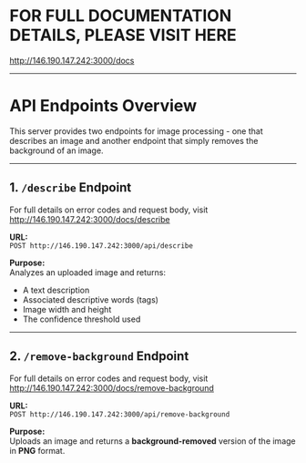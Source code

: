 # FOR FULL DOCUMENTATION DETAILS, PLEASE VISIT HERE

http://146.190.147.242:3000/docs

---

# API Endpoints Overview

This server provides two endpoints for image processing - one that describes an image and another endpoint that simply removes the background of an image.

---

## 1. `/describe` Endpoint

For full details on error codes and request body, visit http://146.190.147.242:3000/docs/describe

**URL:**  
`POST http://146.190.147.242:3000/api/describe`

**Purpose:**  
Analyzes an uploaded image and returns:
- A text description
- Associated descriptive words (tags)
- Image width and height
- The confidence threshold used
---



## 2. `/remove-background` Endpoint

For full details on error codes and request body, visit http://146.190.147.242:3000/docs/remove-background

**URL:**  
`POST http://146.190.147.242:3000/api/remove-background`

**Purpose:**  
Uploads an image and returns a **background-removed** version of the image in **PNG** format.
